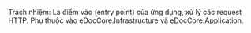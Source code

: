 ﻿Trách nhiệm: Là điểm vào (entry point) của ứng dụng, xử lý các request HTTP. Phụ thuộc vào eDocCore.Infrastructure và eDocCore.Application.